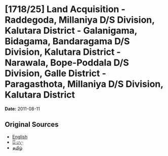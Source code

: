 # [1718/25] Land Acquisition - Raddegoda, Millaniya D/S Division, Kalutara District - Galanigama, Bidagama, Bandaragama D/S Division, Kalutara District - Narawala, Bope-Poddala D/S Division, Galle District - Paragasthota, Millaniya D/S Division, Kalutara District

**Date:** 2011-08-11

## Original Sources

- [English](https://documents.gov.lk/view/extra-gazettes/2011/8/1718-25_E.pdf)
- [සිංහල](https://documents.gov.lk/view/extra-gazettes/2011/8/1718-25_S.pdf)
- [தமிழ்](https://documents.gov.lk/view/extra-gazettes/2011/8/1718-25_T.pdf)
